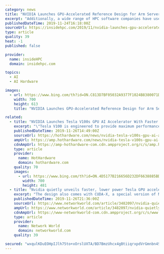 ```yaml
---
category: news
title: "NVIDIA Launches GPU-Accelerated Reference Design for Arm Servers"
excerpt: "Additionally, a wide range of HPC software companies have used NVIDIA CUDA-X libraries to build GPU-enabled management and monitoring tools that run on Arm-based servers. There is a renaissance in high performance computing. Breakthroughs in machine learning and AI are redefining scientific methods and enabling exciting opportunities for new ..."
publishedDateTime: 2019-11-24T16:18:00Z
sourceUrl: https://insidehpc.com/2019/11/nvidia-launches-gpu-accelerated-reference-design-for-arm-servers/
type: article
quality: 39
heat: -1
published: false

provider:
  name: insideHPC
  domain: insidehpc.com

topics:
  - AI
  - AI Hardware

images:
  - url: https://www.bing.com/th?id=ON.C813D7BF05032A9377F1024B8380071D
    width: 700
    height: 613
    title: "NVIDIA Launches GPU-Accelerated Reference Design for Arm Servers"

related:
  - title: "NVIDIA Launches Tesla V100s GPU AI Accelerator With Faster Clocks And 32GB HBM2"
    excerpt: "\"Tesla V100 is engineered to provide maximum performance in existing hyperscale server racks. With AI at its core, Tesla V100 GPU delivers 47X higher inference performance than a CPU server. This giant leap in throughput and efficiency will make the scale-out of AI services practical,\" NVIDIA says of the Tesla V100 product stack in general."
    publishedDateTime: 2019-11-26T14:49:00Z
    sourceUrl: https://hothardware.com/news/nvidia-tesla-v100s-gpu-ai-accelerator-faster-clocks-32gb-hbm2
    ampUrl: https://amp.hothardware.com/news/nvidia-tesla-v100s-gpu-ai-accelerator-faster-clocks-32gb-hbm2
    cdnAmpUrl: https://amp-hothardware-com.cdn.ampproject.org/c/s/amp.hothardware.com/news/nvidia-tesla-v100s-gpu-ai-accelerator-faster-clocks-32gb-hbm2
    type: article
    provider:
      name: HotHardware
      domain: hothardware.com
    quality: 70
    images:
      - url: https://www.bing.com/th?id=ON.4D5177B216656D232DF6638885BD83CF
        width: 700
        height: 481
  - title: "Nvidia quietly unveils faster, lower power Tesla GPU accelerator"
    excerpt: "The design also comes with CUDA-X, a special version of Nvidia’s CUDA GPU development language for Arm processors. Launch of Nvidia Magnum IO suite of software designed to help data scientists and AI and high-performance-computing researchers process massive amounts of data in minutes rather than hours. It is optimized to eliminate storage ..."
    publishedDateTime: 2019-11-26T21:36:00Z
    sourceUrl: https://www.networkworld.com/article/3482097/nvidia-quietly-unveils-faster-lower-power-tesla-gpu-accelerator.html
    ampUrl: https://www.networkworld.com/article/3482097/nvidia-quietly-unveils-faster-lower-power-tesla-gpu-accelerator.amp.html
    cdnAmpUrl: https://www-networkworld-com.cdn.ampproject.org/c/s/www.networkworld.com/article/3482097/nvidia-quietly-unveils-faster-lower-power-tesla-gpu-accelerator.amp.html
    type: article
    provider:
      name: Network World
      domain: networkworld.com
    quality: 39

secured: "wxqulKDuEOHpIJlh75to+xOrslUXTA/BD7BmzUhcx4gBtiiqrxpdVrGmnbn4SVMSABjR6hCrGDbUPoGma5S6UgZyeN2JgzCVHinpQM/eXlouYR16IHABng1Pjkb/203Rxi1nyzh2ootVzTCYykyBdqwLYIgJ1LeaFgEI/3eGBqf1VZyJ3uysgdQLj2DVYMWxc+6VC6R95Fz3PYyKfzbbaXfQlAqLpOdVI25FWDCAXrX1PLpH4qv2rDHrueGhX9qJCogk4gesS3n7v7RiMsy/NQ==;r7XI3OZP9UlBt3j6zKSdSQ=="
---
```


